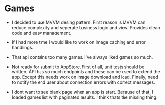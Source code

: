 # Games

- I decided to use MVVM desing pattern. First reason is MVVM can reduce complexity and seperate business logic and view. Provides clean code and easy management.


- If  I had more time I would like to work on image caching and error handlings.


- That api contains too many games. I've always liked games so much.

- Not ready for submit to AppStore. First of all, unit tests should be written.  API has so much endpoints and these can be used to extend the app. Except this needs work on image download and load. Finally, need to notify the end user about connection errors with correct messages.

- I dont want to see blank page when an app is start. Because of that, I loaded games list with paginated results. I think thats the missing thing.

